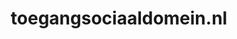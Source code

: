 ---
layout: post
title:  "toegangsociaaldomein.nl"
internal_url:  "/dutchgov/toegangsociaaldomein.nl.html"
subdomains_count: 2
all_subdomains_count: 2
urls_count: 2
ssl_rank: 0
http_rank: 25
url_link: /data/toegangsociaaldomein.nl/urls.txt
all_subdomains_link: /data/toegangsociaaldomein.nl/all_subdomains.txt
subdomains_link: /data/toegangsociaaldomein.nl/subdomains.txt
categories: dutchgov
---